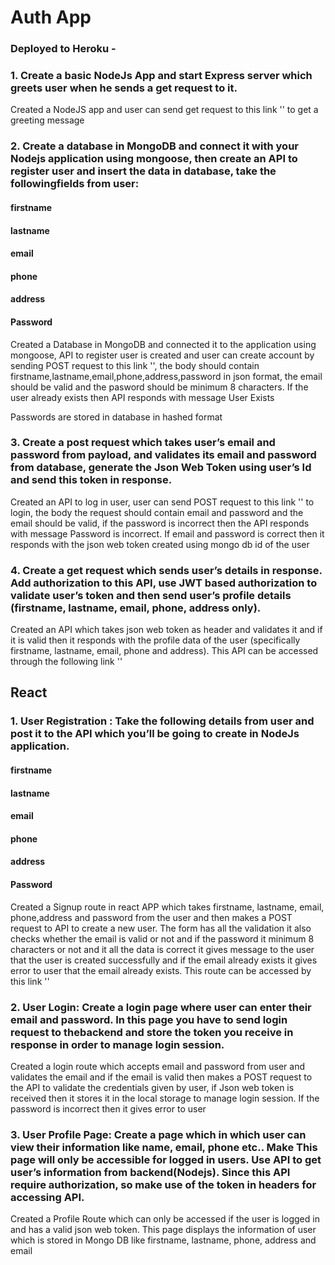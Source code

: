 # Auth App

### Deployed to Heroku -

### 1. Create a basic NodeJs App and start Express server which greets user when he sends a get request to it.

Created a NodeJS app and user can send get request to this link '' to get a greeting message

### 2. Create a database in MongoDB and connect it with your Nodejs application using mongoose, then create an API to register user and insert the data in database, take the followingfields from user:

#### firstname

#### lastname

#### email

#### phone

#### address

#### Password

Created a Database in MongoDB and connected it to the application using mongoose, API to register user is created and user can create account by sending POST request to this link '', the body should contain firstname,lastname,email,phone,address,password in json format, the email should be valid and the pasword should be minimum 8 characters. If the user already exists then API responds with message User Exists

Passwords are stored in database in hashed format

### 3. Create a post request which takes user’s email and password from payload, and validates its email and password from database, generate the Json Web Token using user’s Id and send this token in response.

Created an API to log in user, user can send POST request to this link '' to login, the body the request should contain email and password and the email should be valid, if the password is incorrect then the API responds with message Password is incorrect. If email and password is correct then it responds with the json web token created using mongo db id of the user

### 4. Create a get request which sends user’s details in response. Add authorization to this API, use JWT based authorization to validate user’s token and then send user’s profile details (firstname, lastname, email, phone, address only).

Created an API which takes json web token as header and validates it and if it is valid then it responds with the profile data of the user (specifically firstname, lastname, email, phone and address). This API can be accessed through the following link ''

## React

### 1. User Registration : Take the following details from user and post it to the API which you’ll be going to create in NodeJs application.

#### firstname

#### lastname

#### email

#### phone

#### address

#### Password

Created a Signup route in react APP which takes firstname, lastname, email, phone,address and password from the user and then makes a POST request to API to create a new user. The form has all the validation it also checks whether the email is valid or not and if the password it minimum 8 characters or not and it all the data is correct it gives message to the user that the user is created successfully and if the email already exists it gives error to user that the email already exists. This route can be accessed by this link ''

### 2. User Login: Create a login page where user can enter their email and password. In this page you have to send login request to thebackend and store the token you receive in response in order to manage login session.

Created a login route which accepts email and password from user and validates the email and if the email is valid then makes a POST request to the API to validate the credentials given by user, if Json web token is received then it stores it in the local storage to manage login session. If the password is incorrect then it gives error to user

### 3. User Profile Page: Create a page which in which user can view their information like name, email, phone etc.. Make This page will only be accessible for logged in users. Use API to get user’s information from backend(Nodejs). Since this API require authorization, so make use of the token in headers for accessing API.

Created a Profile Route which can only be accessed if the user is logged in and has a valid json web token. This page displays the information of user which is stored in Mongo DB like firstname, lastname, phone, address and email
